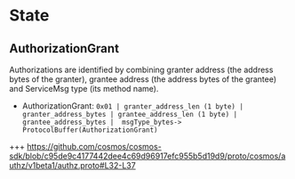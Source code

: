 <!--
order: 2
-->

# State

## AuthorizationGrant

Authorizations are identified by combining granter address (the address bytes of the granter), grantee address (the address bytes of the grantee) and ServiceMsg type (its method name).

- AuthorizationGrant: `0x01 | granter_address_len (1 byte) | granter_address_bytes | grantee_address_len (1 byte) | grantee_address_bytes |  msgType_bytes-> ProtocolBuffer(AuthorizationGrant)`


+++ https://github.com/cosmos/cosmos-sdk/blob/c95de9c4177442dee4c69d96917efc955b5d19d9/proto/cosmos/authz/v1beta1/authz.proto#L32-L37
